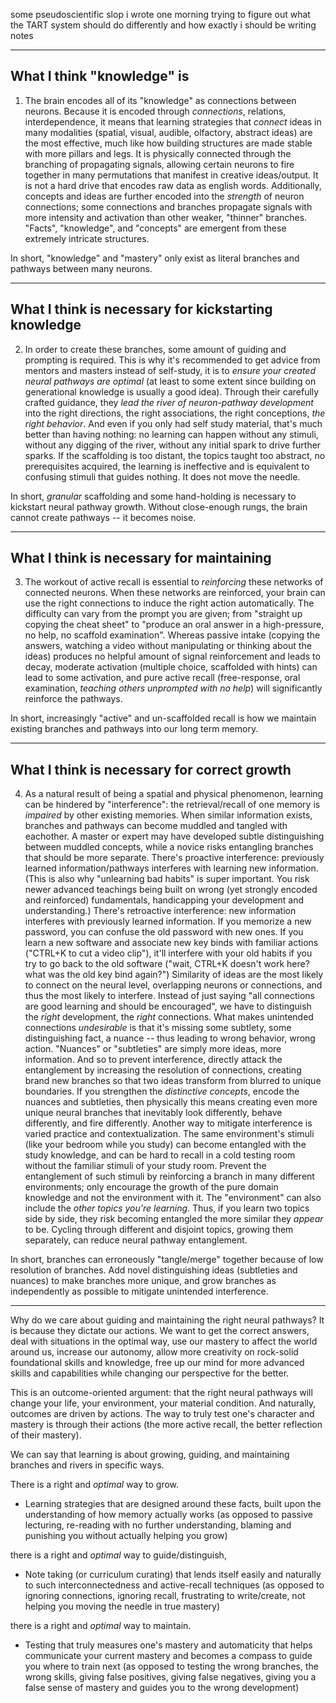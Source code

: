 some pseudoscientific slop i wrote one morning trying to figure out what the TART system should do differently and how exactly i should be writing notes

---

## What I think "knowledge" is

1) The brain encodes all of its "knowledge" as connections between neurons. Because it is encoded through *connections*, relations, interdependence, it means that learning strategies that *connect* ideas in many modalities (spatial, visual, audible, olfactory, abstract ideas) are the most effective, much like how building structures are made stable with more pillars and legs. It is physically connected through the branching of propagating signals, allowing certain neurons to fire together in many permutations that manifest in creative ideas/output.
It is not a hard drive that encodes raw data as english words. Additionally, concepts and ideas are further encoded into the *strength* of neuron connections; some connections and branches propagate signals with more intensity and activation than other weaker, "thinner" branches. "Facts", "knowledge", and "concepts" are emergent from these extremely intricate structures.

In short, "knowledge" and "mastery" only exist as literal branches and pathways between many neurons. 

---

## What I think is necessary for kickstarting knowledge

2) In order to create these branches, some amount of guiding and prompting is required. This is why it's recommended to get advice from mentors and masters instead of self-study, it is to *ensure your created neural pathways are optimal* (at least to some extent since building on generational knowledge is usually a good idea). Through their carefully crafted guidance, they *lead the river of neuron-pathway development* into the right directions, the right associations, the right conceptions, *the right behavior*. And even if you only had self study material, that's much better than having nothing: no learning can happen without any stimuli, without any digging of the river, without any initial spark to drive further sparks. If the scaffolding is too distant, the topics taught too abstract, no prerequisites acquired, the learning is ineffective and is equivalent to confusing stimuli that guides nothing. It does not move the needle.

In short, *granular* scaffolding and some hand-holding is necessary to kickstart neural pathway growth. Without close-enough rungs, the brain cannot create pathways -- it becomes noise.

---

## What I think is necessary for maintaining

3) The workout of active recall is essential to *reinforcing* these networks of connected neurons. When these networks are reinforced, your brain can use the right connections to induce the right action automatically. The difficulty can vary from the prompt you are given; from "straight up copying the cheat sheet" to "produce an oral answer in a high-pressure, no help, no scaffold examination". Whereas passive intake (copying the answers, watching a video without manipulating or thinking about the ideas) produces no helpful amount of signal reinforcement and leads to decay, moderate activation (multiple choice, scaffolded with hints) can lead to some activation, and pure active recall (free-response, oral examination, *teaching others unprompted with no help*) will significantly reinforce the pathways.

In short, increasingly "active" and un-scaffolded recall is how we maintain existing branches and pathways into our long term memory.

---

## What I think is necessary for correct growth

4) As a natural result of being a spatial and physical phenomenon, learning can be hindered by "interference": the retrieval/recall of one memory is *impaired* by other existing memories. When similar information exists, branches and pathways can become muddled and tangled with eachother. A master or expert may have developed subtle distinguishing between muddled concepts, while a novice risks entangling branches that should be more separate.
There's proactive interference: previously learned information/pathways interferes with learning new information. (This is also why "unlearning bad habits" is super important. You risk newer advanced teachings being built on wrong (yet strongly encoded and reinforced) fundamentals, handicapping your development and understanding.)
There's retroactive interference: new information interferes with previously learned information. If you memorize a new password, you can confuse the old password with new ones. If you learn a new software and associate new key binds with familiar actions ("CTRL+K to cut a video clip"), it'll interfere with your old habits if you try to go back to the old software ("wait, CTRL+K doesn't work here? what was the old key bind again?")
Similarity of ideas are the most likely to connect on the neural level, overlapping neurons or connections, and thus the most likely to interfere. Instead of just saying "all connections are good learning and should be encouraged", we have to distinguish the *right* development, the *right* connections.
What makes unintended connections *undesirable* is that it's missing some subtlety, some distinguishing fact, a nuance -- thus leading to wrong behavior, wrong action.
"Nuances" or "subtleties" are simply more ideas, more information.
And so to prevent interference, directly attack the entanglement by increasing the resolution of connections, creating brand new branches so that two ideas transform from blurred to unique boundaries. If you strengthen the *distinctive concepts*, encode the nuances and subtleties, then physically this means creating even more unique neural branches that inevitably look differently, behave differently, and fire differently.
Another way to mitigate interference is varied practice and contextualization. The same environment's stimuli (like your bedroom while you study) can become entangled with the study knowledge, and can be hard to recall in a cold testing room without the familiar stimuli of your study room. Prevent the entanglement of such stimuli by reinforcing a branch in many different environments; only encourage the growth of the pure domain knowledge and not the environment with it.
The "environment" can also include the *other topics you're learning*. Thus, if you learn two topics side by side, they risk becoming entangled the more similar they *appear* to be. Cycling through different and disjoint topics, growing them separately, can reduce neural pathway entanglement.

In short, branches can erroneously "tangle/merge" together because of low resolution of branches. Add novel distinguishing ideas (subtleties and nuances) to make branches more unique, and grow branches as independently as possible to mitigate unintended interference.

---

Why do we care about guiding and maintaining the right neural pathways? It is because they dictate our actions. We want to get the correct answers, deal with situations in the optimal way, use our mastery to affect the world around us, increase our autonomy, allow more creativity on rock-solid foundational skills and knowledge, free up our mind for more advanced skills and capabilities while changing our perspective for the better.

This is an outcome-oriented argument: that the right neural pathways will change your life, your environment, your material condition. And naturally, outcomes are driven by actions. The way to truly test one's character and mastery is through their actions (the more active recall, the better reflection of their mastery).

We can say that learning is about growing, guiding, and maintaining branches and rivers in specific ways.

There is a right and *optimal* way to grow.
* Learning strategies that are designed around these facts, built upon the understanding of how memory actually works (as opposed to passive lecturing, re-reading with no further understanding, blaming and punishing you without actually helping you grow)

there is a right and *optimal* way to guide/distinguish,
* Note taking (or curriculum curating) that lends itself easily and naturally to such interconnectedness and active-recall techniques (as opposed to ignoring connections, ignoring recall, frustrating to write/create, not helping you moving the needle in true mastery)

there is a right and *optimal* way to maintain.
* Testing that truly measures one's mastery and automaticity that helps communicate your current mastery and becomes a compass to guide you where to train next (as opposed to testing the wrong branches, the wrong skills, giving false positives, giving false negatives, giving you a false sense of mastery and guides you to the wrong development)